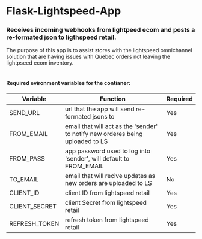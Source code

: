 # Flask-Lightspeed-App

### Receives incoming webhooks from lightpeed ecom and posts a re-formated json to ligthspeed retail. 
The purpose of this app is to assist stores with the lightspeed omnichannel solution that are having issues with Quebec orders not leaving the lightpseed ecom inventory. 
</br></br>
#### Required evironment variables for the contianer:

| Variable      | Function  | Required |
|---------------|-----------|----------|
| SEND_URL      | url that the app will send re-formated jsons to | Yes |
| FROM_EMAIL    | email that will act as the 'sender' to notify new orderes being uploaded to LS | Yes | 
| FROM_PASS     | app password used to log into 'sender', will default to FROM_EMAIL | Yes |
| TO_EMAIL      | email that will recive updates as new orders are uploaded to LS | No|
| CLIENT_ID     | client ID from lightspeed retail | Yes |
| CLIENT_SECRET | client Secret from lightspeed retail | Yes | 
| REFRESH_TOKEN | refresh token from lightspeed retail | Yes | 


